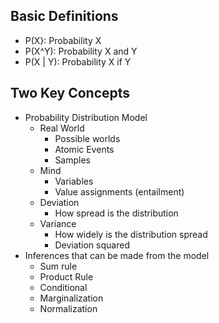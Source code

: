 ## Basic Definitions

- P(X}: Probability X
- P(X^Y): Probability X and Y
- P(X | Y): Probability X if Y

## Two Key Concepts

- Probability Distribution Model
	- Real World
		- Possible worlds
		- Atomic Events
		- Samples
	- Mind
		- Variables
		- Value assignments (entailment)
	- Deviation
		- How spread is the distribution
	- Variance
		- How widely is the distribution spread
		- Deviation squared
- Inferences that can be made from the model
	- Sum rule
	- Product Rule
	- Conditional
	- Marginalization
	- Normalization